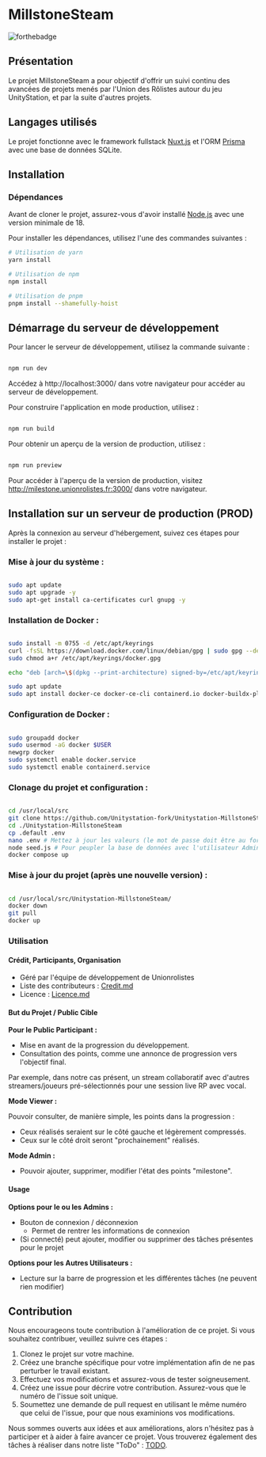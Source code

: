 # MillstoneSteam

![forthebadge](https://forthebadge.com/images/badges/cc-nc-sa.svg)

## Présentation

Le projet MillstoneSteam a pour objectif d'offrir un suivi continu des avancées de projets menés par l'Union des Rôlistes autour du jeu UnityStation, et par la suite d'autres projets.

## Langages utilisés

Le projet fonctionne avec le framework fullstack [Nuxt.js](https://v3.nuxtjs.org/) et l'ORM [Prisma](https://www.prisma.io/) avec une base de données SQLite.

## Installation

### Dépendances

Avant de cloner le projet, assurez-vous d'avoir installé [Node.js](https://docs.npmjs.com/downloading-and-installing-node-js-and-npm) avec une version minimale de 18.

Pour installer les dépendances, utilisez l'une des commandes suivantes :

```bash
# Utilisation de yarn
yarn install

# Utilisation de npm
npm install

# Utilisation de pnpm
pnpm install --shamefully-hoist
```

## Démarrage du serveur de développement

Pour lancer le serveur de développement, utilisez la commande suivante :

```bash

npm run dev
```
Accédez à http://localhost:3000/ dans votre navigateur pour accéder au serveur de développement.

Pour construire l'application en mode production, utilisez :

```bash

npm run build
```

Pour obtenir un aperçu de la version de production, utilisez :

```bash

npm run preview
```

Pour accéder à l'aperçu de la version de production, visitez http://milestone.unionrolistes.fr:3000/ dans votre navigateur.

## Installation sur un serveur de production (PROD)

Après la connexion au serveur d'hébergement, suivez ces étapes pour installer le projet :

### Mise à jour du système :

```bash

sudo apt update
sudo apt upgrade -y
sudo apt-get install ca-certificates curl gnupg -y
```

### Installation de Docker :

``` bash

sudo install -m 0755 -d /etc/apt/keyrings
curl -fsSL https://download.docker.com/linux/debian/gpg | sudo gpg --dearmor -o /etc/apt/keyrings/docker.gpg
sudo chmod a+r /etc/apt/keyrings/docker.gpg

echo "deb [arch=\$(dpkg --print-architecture) signed-by=/etc/apt/keyrings/docker.gpg] https://download.docker.com/linux/debian \$(. /etc/os-release && echo "\$VERSION_CODENAME") stable" | sudo tee /etc/apt/sources.list.d/docker.list > /dev/null

sudo apt update
sudo apt install docker-ce docker-ce-cli containerd.io docker-buildx-plugin docker-compose-plugin
```

### Configuration de Docker :

```bash

sudo groupadd docker
sudo usermod -aG docker $USER
newgrp docker
sudo systemctl enable docker.service
sudo systemctl enable containerd.service
```

### Clonage du projet et configuration :

```bash

cd /usr/local/src
git clone https://github.com/Unitystation-fork/Unitystation-MillstoneSteam.git
cd ./Unitystation-MillstoneSteam
cp .default .env
nano .env # Mettez à jour les valeurs (le mot de passe doit être au format bcrypt. Vous pouvez convertir votre mot de passe en hash bcrypt ici : https://www.bcrypt.fr/)
node seed.js # Pour peupler la base de données avec l'utilisateur Administrateur que vous avez indiquez dans .env
docker compose up
```

### Mise à jour du projet (après une nouvelle version) :

```bash

cd /usr/local/src/Unitystation-MillstoneSteam/
docker down
git pull
docker up
```

### Utilisation

#### Crédit, Participants, Organisation

- Géré par l'équipe de développement de Unionrolistes
- Liste des contributeurs : [Credit.md](https://github.com/Unitystation-fork/Unitystation-MillstoneSteam/blob/main/Credit.md)
- Licence : [Licence.md](https://github.com/Unitystation-fork/Unitystation-MillstoneSteam/blob/main/LICENSE)

#### But du Projet / Public Cible

**Pour le Public Participant :**

- Mise en avant de la progression du développement.
- Consultation des points, comme une annonce de progression vers l'objectif final.

Par exemple, dans notre cas présent, un stream collaboratif avec d'autres streamers/joueurs pré-sélectionnés pour une session live RP avec vocal.

**Mode Viewer :**

Pouvoir consulter, de manière simple, les points dans la progression :

- Ceux réalisés seraient sur le côté gauche et légèrement compressés.
- Ceux sur le côté droit seront "prochainement" réalisés.

**Mode Admin :**

- Pouvoir ajouter, supprimer, modifier l'état des points "milestone".

#### Usage

**Options pour le ou les Admins :**

- Bouton de connexion / déconnexion
  - Permet de rentrer les informations de connexion
- (Si connecté) peut ajouter, modifier ou supprimer des tâches présentes pour le projet

**Options pour les Autres Utilisateurs :**

- Lecture sur la barre de progression et les différentes tâches (ne peuvent rien modifier)



## Contribution

Nous encourageons toute contribution à l'amélioration de ce projet. Si vous souhaitez contribuer, veuillez suivre ces étapes :

1. Clonez le projet sur votre machine.
2. Créez une branche spécifique pour votre implémentation afin de ne pas perturber le travail existant.
3. Effectuez vos modifications et assurez-vous de tester soigneusement.
4. Créez une issue pour décrire votre contribution. Assurez-vous que le numéro de l'issue soit unique.
5. Soumettez une demande de pull request en utilisant le même numéro que celui de l'issue, pour que nous examinions vos modifications.

Nous sommes ouverts aux idées et aux améliorations, alors n'hésitez pas à participer et à aider à faire avancer ce projet. Vous trouverez également des tâches à réaliser dans notre liste "ToDo" : [TODO](https://github.com/orgs/Unitystation-fork/projects/1/views/4?visibleFields=%5B%22Repository%22%2C20977185%2C%22Title%22%2C%22Labels%22%2C%22Assignees%22%2C%22Status%22%5D).
